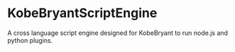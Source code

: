 # KobeBryantScriptEngine
A cross language script engine designed for KobeBryant to run node.js and python plugins.
